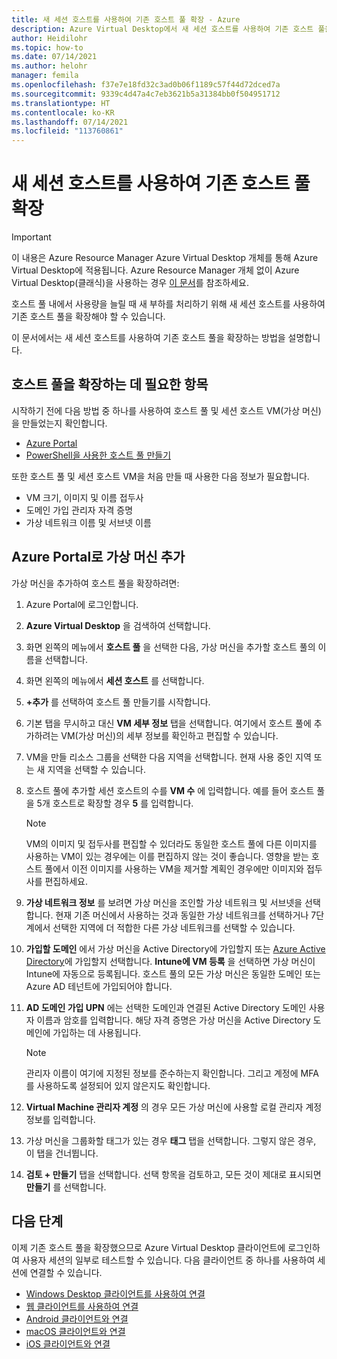 ```yaml
---
title: 새 세션 호스트를 사용하여 기존 호스트 풀 확장 - Azure
description: Azure Virtual Desktop에서 새 세션 호스트를 사용하여 기존 호스트 풀을 확장하는 방법입니다.
author: Heidilohr
ms.topic: how-to
ms.date: 07/14/2021
ms.author: helohr
manager: femila
ms.openlocfilehash: f37e7e18fd32c3ad0b06f1189c57f44d72dced7a
ms.sourcegitcommit: 9339c4d47a4c7eb3621b5a31384bb0f504951712
ms.translationtype: HT
ms.contentlocale: ko-KR
ms.lasthandoff: 07/14/2021
ms.locfileid: "113760861"
---
```

# <a name="expand-an-existing-host-pool-with-new-session-hosts"></a>새 세션 호스트를 사용하여 기존 호스트 풀 확장

>[!IMPORTANT]
>이 내용은 Azure Resource Manager Azure Virtual Desktop 개체를 통해 Azure Virtual Desktop에 적용됩니다. Azure Resource Manager 개체 없이 Azure Virtual Desktop(클래식)을 사용하는 경우 [이 문서](./virtual-desktop-fall-2019/expand-existing-host-pool-2019.md)를 참조하세요.

호스트 풀 내에서 사용량을 늘릴 때 새 부하를 처리하기 위해 새 세션 호스트를 사용하여 기존 호스트 풀을 확장해야 할 수 있습니다.

이 문서에서는 새 세션 호스트를 사용하여 기존 호스트 풀을 확장하는 방법을 설명합니다.

## <a name="what-you-need-to-expand-the-host-pool"></a>호스트 풀을 확장하는 데 필요한 항목

시작하기 전에 다음 방법 중 하나를 사용하여 호스트 풀 및 세션 호스트 VM(가상 머신)을 만들었는지 확인합니다.

- [Azure Portal](./create-host-pools-azure-marketplace.md)
- [PowerShell을 사용한 호스트 풀 만들기](./create-host-pools-powershell.md)

또한 호스트 풀 및 세션 호스트 VM을 처음 만들 때 사용한 다음 정보가 필요합니다.

- VM 크기, 이미지 및 이름 접두사
- 도메인 가입 관리자 자격 증명
- 가상 네트워크 이름 및 서브넷 이름

## <a name="add-virtual-machines-with-the-azure-portal"></a>Azure Portal로 가상 머신 추가

가상 머신을 추가하여 호스트 풀을 확장하려면:

1. Azure Portal에 로그인합니다.

2. **Azure Virtual Desktop** 을 검색하여 선택합니다.

3. 화면 왼쪽의 메뉴에서 **호스트 풀** 을 선택한 다음, 가상 머신을 추가할 호스트 풀의 이름을 선택합니다.

4. 화면 왼쪽의 메뉴에서 **세션 호스트** 를 선택합니다.

5. **+추가** 를 선택하여 호스트 풀 만들기를 시작합니다.

6. 기본 탭을 무시하고 대신 **VM 세부 정보** 탭을 선택합니다. 여기에서 호스트 풀에 추가하려는 VM(가상 머신)의 세부 정보를 확인하고 편집할 수 있습니다.

7. VM을 만들 리소스 그룹을 선택한 다음 지역을 선택합니다. 현재 사용 중인 지역 또는 새 지역을 선택할 수 있습니다.

8. 호스트 풀에 추가할 세션 호스트의 수를 **VM 수** 에 입력합니다. 예를 들어 호스트 풀을 5개 호스트로 확장할 경우 **5** 를 입력합니다.

    >[!NOTE]
    >VM의 이미지 및 접두사를 편집할 수 있더라도 동일한 호스트 풀에 다른 이미지를 사용하는 VM이 있는 경우에는 이를 편집하지 않는 것이 좋습니다. 영향을 받는 호스트 풀에서 이전 이미지를 사용하는 VM을 제거할 계획인 경우에만 이미지와 접두사를 편집하세요.

9. **가상 네트워크 정보** 를 보려면 가상 머신을 조인할 가상 네트워크 및 서브넷을 선택합니다. 현재 기존 머신에서 사용하는 것과 동일한 가상 네트워크를 선택하거나 7단계에서 선택한 지역에 더 적합한 다른 가상 네트워크를 선택할 수 있습니다.

10. **가입할 도메인** 에서 가상 머신을 Active Directory에 가입할지 또는 [Azure Active Directory](deploy-azure-ad-joined-vm.md)에 가입할지 선택합니다. **Intune에 VM 등록** 을 선택하면 가상 머신이 Intune에 자동으로 등록됩니다. 호스트 풀의 모든 가상 머신은 동일한 도메인 또는 Azure AD 테넌트에 가입되어야 합니다.

11. **AD 도메인 가입 UPN** 에는 선택한 도메인과 연결된 Active Directory 도메인 사용자 이름과 암호를 입력합니다. 해당 자격 증명은 가상 머신을 Active Directory 도메인에 가입하는 데 사용됩니다.

      >[!NOTE]
      >관리자 이름이 여기에 지정된 정보를 준수하는지 확인합니다. 그리고 계정에 MFA를 사용하도록 설정되어 있지 않은지도 확인합니다.

12. **Virtual Machine 관리자 계정** 의 경우 모든 가상 머신에 사용할 로컬 관리자 계정 정보를 입력합니다.

13. 가상 머신을 그룹화할 태그가 있는 경우 **태그** 탭을 선택합니다. 그렇지 않은 경우, 이 탭을 건너뜁니다.

14. **검토 + 만들기** 탭을 선택합니다. 선택 항목을 검토하고, 모든 것이 제대로 표시되면 **만들기** 를 선택합니다.

## <a name="next-steps"></a>다음 단계

이제 기존 호스트 풀을 확장했으므로 Azure Virtual Desktop 클라이언트에 로그인하여 사용자 세션의 일부로 테스트할 수 있습니다. 다음 클라이언트 중 하나를 사용하여 세션에 연결할 수 있습니다.

- [Windows Desktop 클라이언트를 사용하여 연결](./user-documentation/connect-windows-7-10.md)
- [웹 클라이언트를 사용하여 연결](./user-documentation/connect-web.md)
- [Android 클라이언트와 연결](./user-documentation/connect-android.md)
- [macOS 클라이언트와 연결](./user-documentation/connect-macos.md)
- [iOS 클라이언트와 연결](./user-documentation/connect-ios.md)
